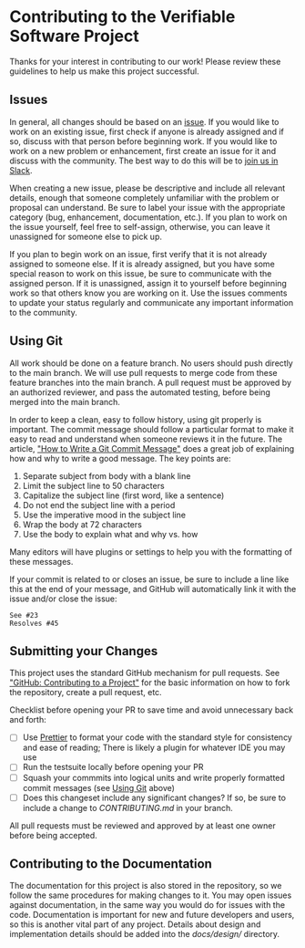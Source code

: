# Contributing to the Verifiable Software Project

Thanks for your interest in contributing to our work! Please review these
guidelines to help us make this project successful.

## Issues

In general, all changes should be based on an
[issue](https://github.com/verifiablesoftware/vsw-repo/issues). If you would
like to work on an existing issue, first check if anyone is already assigned and
if so, discuss with that person before beginning work. If you would like to work
on a new problem or enhancement, first create an issue for it and discuss with
the community. The best way to do this will be to
[join us in Slack](https://forms.office.com/Pages/ResponsePage.aspx?id=8o_uD7KjGECcdTodVZH-3OiciJKG_BJHrqMNgnsFFqtUOVZLWlhMTDJLVUxYTk1UWFBOSkMzM0pESy4u).

When creating a new issue, please be descriptive and include all relevant
details, enough that someone completely unfamiliar with the problem or proposal
can understand. Be sure to label your issue with the appropriate category (bug,
enhancement, documentation, etc.). If you plan to work on the issue yourself,
feel free to self-assign, otherwise, you can leave it unassigned for someone
else to pick up.

If you plan to begin work on an issue, first verify that it is not already
assigned to someone else. If it is already assigned, but you have some special
reason to work on this issue, be sure to communicate with the assigned person.
If it is unassigned, assign it to yourself before beginning work so that others
know you are working on it. Use the issues comments to update your status
regularly and communicate any important information to the community.

## Using Git

All work should be done on a feature branch. No users should push directly to
the main branch. We will use pull requests to merge code from these feature
branches into the main branch. A pull request must be approved by an authorized
reviewer, and pass the automated testing, before being merged into the main
branch.

In order to keep a clean, easy to follow history, using git properly is
important. The commit message should follow a particular format to make it easy
to read and understand when someone reviews it in the future. The article,
["How to Write a Git Commit Message"](https://chris.beams.io/posts/git-commit/)
does a great job of explaining how and why to write a good message. The key
points are:

1. Separate subject from body with a blank line
2. Limit the subject line to 50 characters
3. Capitalize the subject line (first word, like a sentence)
4. Do not end the subject line with a period
5. Use the imperative mood in the subject line
6. Wrap the body at 72 characters
7. Use the body to explain what and why vs. how

Many editors will have plugins or settings to help you with the formatting of
these messages.

If your commit is related to or closes an issue, be sure to include a line like
this at the end of your message, and GitHub will automatically link it with the
issue and/or close the issue:

```
See #23
Resolves #45
```

## Submitting your Changes

This project uses the standard GitHub mechanism for pull requests. See
["GitHub: Contributing to a Project"](https://git-scm.com/book/en/v2/GitHub-Contributing-to-a-Project)
for the basic information on how to fork the repository, create a pull request,
etc.

Checklist before opening your PR to save time and avoid unnecessary back and
forth:

- [ ] Use [Prettier](https://prettier.io/) to format your code with the standard
      style for consistency and ease of reading; There is likely a plugin for
      whatever IDE you may use
- [ ] Run the testsuite locally before opening your PR
- [ ] Squash your commmits into logical units and write properly formatted
      commit messages (see [Using Git](#using-git) above)
- [ ] Does this changeset include any significant changes? If so, be sure to
      include a change to _CONTRIBUTING.md_ in your branch.

All pull requests must be reviewed and approved by at least one owner before
being accepted.

## Contributing to the Documentation

The documentation for this project is also stored in the repository, so we
follow the same procedures for making changes to it. You may open issues against
documentation, in the same way you would do for issues with the code.
Documentation is important for new and future developers and users, so this is
another vital part of any project. Details about design and implementation
details should be added into the _docs/design/_ directory.
